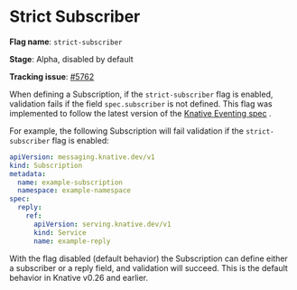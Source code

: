 # Strict Subscriber

**Flag name**: `strict-subscriber`

**Stage**: Alpha, disabled by default

**Tracking issue**: [#5762](https://github.com/knative/eventing/pull/5762)

When defining a Subscription, if the `strict-subscriber` flag is enabled,
validation fails if the field `spec.subscriber` is not defined. This flag was
implemented to follow the latest version of
the [Knative Eventing spec](https://github.com/knative/specs/tree/main/specs/eventing)
.

For example, the following Subscription will fail validation if
the `strict-subscriber` flag is enabled:

```yaml
apiVersion: messaging.knative.dev/v1
kind: Subscription
metadata:
  name: example-subscription
  namespace: example-namespace
spec:
  reply:
    ref:
      apiVersion: serving.knative.dev/v1
      kind: Service
      name: example-reply
```

With the flag disabled (default behavior) the Subscription can define either a
subscriber or a reply field, and validation will succeed. This is the default
behavior in Knative v0.26 and earlier.
